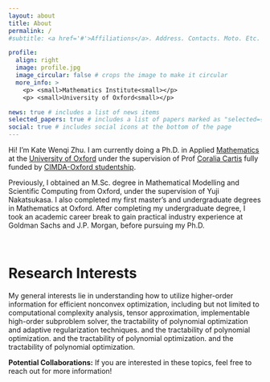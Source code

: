 ```yaml
---
layout: about
title: About
permalink: /
#subtitle: <a href='#'>Affiliations</a>. Address. Contacts. Moto. Etc.

profile:
  align: right
  image: profile.jpg
  image_circular: false # crops the image to make it circular
  more_info: >
    <p> <small>Mathematics Institute<small></p>
    <p> <small>University of Oxford<small></p>

news: true # includes a list of news items
selected_papers: true # includes a list of papers marked as "selected={true}"
social: true # includes social icons at the bottom of the page
---
```


Hi! I’m Kate Wenqi Zhu. I am currently doing a Ph.D. in Applied [Mathematics](https://www.maths.ox.ac.uk/groups/numerical-analysis) at the [University of Oxford](https://www.maths.ox.ac.uk/) under the supervision of Prof [Coralia Cartis](https://www.maths.ox.ac.uk/people/coralia.cartis) fully funded by [CIMDA-Oxford studentship](https://cimda-oxford.datasig.ac.uk/team).

Previously, I obtained an M.Sc. degree in Mathematical Modelling and Scientific Computing from Oxford, under the supervision of Yuji Nakatsukasa. I also completed my first master’s and undergraduate degrees in Mathematics at Oxford. After completing my undergraduate degree, I took an academic career break to gain practical industry experience at Goldman Sachs and J.P. Morgan, before pursuing my Ph.D.

&nbsp;
&nbsp;

**Research Interests**
======
My general interests lie in understanding how to utilize higher-order information for efficient nonconvex optimization, including but not limited to computational complexity analysis, tensor approximation, implementable high-order subproblem solver, the tractability of polynomial optimization and adaptive regularization techniques. and the tractability of polynomial optimization. and the tractability of polynomial optimization. and the tractability of polynomial optimization.

**Potential Collaborations:** If you are interested in these topics, feel free to reach out for more information!

&nbsp;
&nbsp;




